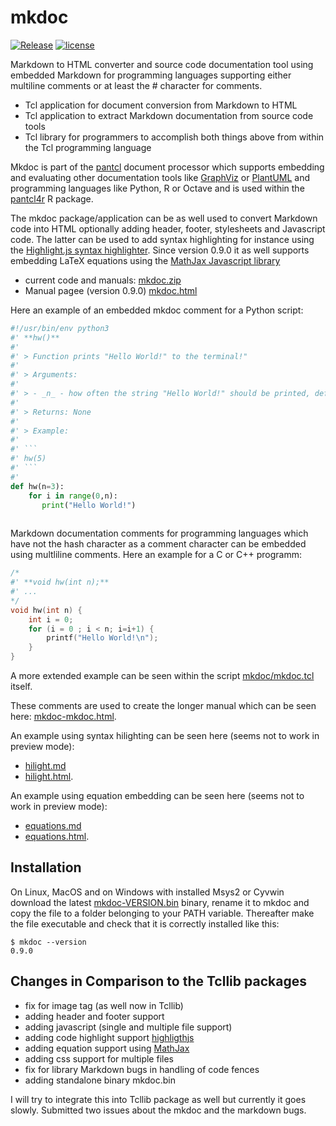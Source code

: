 # mkdoc

[![Release](https://img.shields.io/github/v/release/mittelmark/mkdoc.svg?label=current+release)](https://github.com/mittelmark/mkdoc/releases)
[![license](https://img.shields.io/badge/license-BSD-lightgray.svg)](https://opensource.org/license/bsd)

Markdown to HTML converter and source code documentation tool using embedded Markdown for programming
languages supporting either multiline comments or at least the # character for comments.

* Tcl application for document conversion from Markdown to HTML
* Tcl application to extract Markdown documentation from source code tools
* Tcl library for  programmers to accomplish both things above from within the
  Tcl programming language

Mkdoc is part of the  [pantcl](https://github.com/mittelmark/pantcl)  document  processor
which  supports  embedding  and  evaluating  other  documentation  tools  like
[GraphViz](https://www.graphviz.org) or [PlantUML](https://www.plantuml.com) and programming  languages
like Python, R or Octave and is  used  within  the  [pantcl4r](https/github.com/mittelmark/pantcl4r)  R
package.

The mkdoc package/application can be as well  used to  convert  Markdown  code into HTML  optionally  adding
header, footer, stylesheets and Javascript code. The latter can be used to add
syntax   highlighting   for   instance   using   the [Highlight.js syntax   highlighter](https://github.com/highlightjs).
Since version 0.9.0 it as well supports embedding LaTeX equations using the
[MathJax Javascript library](https://www.mathjax.org/)

* current code and manuals:  [mkdoc.zip](https://github.com/mittelmark/mkdoc/archive/refs/heads/main.zip)
* Manual pagee (version 0.9.0) [mkdoc.html](http://htmlpreview.github.io/?https://github.com/mittelmark/mkdoc/blob/master/mkdoc/mkdoc.html)

Here an example of an embedded mkdoc comment for a Python script:

```python
#!/usr/bin/env python3
#' **hw()**
#'  
#' > Function prints "Hello World!" to the terminal!"
#'  
#' > Arguments: 
#'  
#' > - _n_ - how often the string "Hello World!" should be printed, default: 3 
#'  
#' > Returns: None
#'  
#' > Example:
#'  
#' ```
#' hw(5)
#' ```
#'   
def hw(n=3):
    for i in range(0,n):  
       print("Hello World!")
    
```

Markdown  documentation  comments for programming languages which have not the
hash  character  as a  comment  character  can be  embedded  using  multliline
comments. Here an example for a C or C++ programm:

```c
/*
#' **void hw(int n);**
#' ...
*/
void hw(int n) {
    int i = 0;
    for (i = 0 ; i < n; i=i+1) {
        printf("Hello World!\n");
    }
}
```   

A more extended example can be seen within the script
[mkdoc/mkdoc.tcl](https://github.com/mittelmark/mkdoc/blob/main/mkdoc/mkdoc.tcl)
itself. 

These comments are used to create the longer manual which can be seen here: 
[mkdoc-mkdoc.html](http://htmlpreview.github.io/?https://github.com/mittelmark/mkdoc/blob/master/mkdoc/mkdoc-mkdoc.html).

An example using syntax hilighting can be seen here (seems not to work in preview mode):

* [hilight.md](https://github.com/mittelmark/mkdoc/blob/master/examples/hilight.md)
* [hilight.html](http://htmlpreview.github.io/?https://github.com/mittelmark/mkdoc/blob/master/examples/hilight.html).

An example using equation embedding can be seen here (seems not to work in preview mode):

* [equations.md](https://github.com/mittelmark/mkdoc/blob/master/examples/equations.md)
* [equations.html](http://htmlpreview.github.io/?https://github.com/mittelmark/mkdoc/blob/master/examples/equations.html).

## Installation

On Linux, MacOS and on Windows with installed Msys2 or Cyvwin download the latest
[mkdoc-VERSION.bin](https://github.com/mittelmark/mkdoc/releases) binary, rename
it to mkdoc and copy the file to a folder belonging to your PATH variable. 
Thereafter make the file executable and check that it is correctly installed like
this:

```
$ mkdoc --version
0.9.0
```

## Changes in Comparison to the Tcllib packages

- fix for image tag (as well now in Tcllib)
- adding header and footer support
- adding javascript (single and multiple file support)
- adding code highlight support [highligthjs](https://highlightjs.org/)
- adding equation support using [MathJax](https://www.mathjax.org/)
- adding css support for multiple files
- fix for library Markdown bugs in handling of code fences
- adding standalone binary mkdoc.bin

I will try to integrate this into Tcllib package as well but currently it goes
slowly. Submitted two issues about the mkdoc and the markdown bugs.


  
